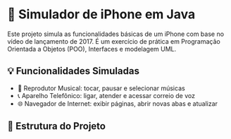 # 📱 Simulador de iPhone em Java

Este projeto simula as funcionalidades básicas de um iPhone com base no vídeo de lançamento de 2017. É um exercício de prática em Programação Orientada a Objetos (POO), Interfaces e modelagem UML.

## 💡 Funcionalidades Simuladas

- 🎵 Reprodutor Musical: tocar, pausar e selecionar músicas
- 📞 Aparelho Telefônico: ligar, atender e acessar correio de voz
- 🌐 Navegador de Internet: exibir páginas, abrir novas abas e atualizar

## 📂 Estrutura do Projeto

